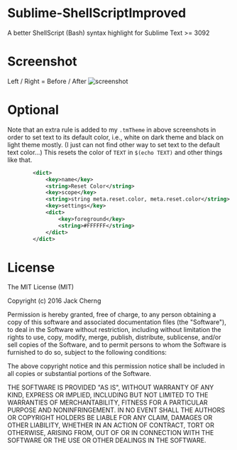 # Sublime-ShellScriptImproved
A better ShellScript (Bash) syntax highlight for Sublime Text >= 3092

# Screenshot
Left / Right = Before / After
![screenshot](https://raw.githubusercontent.com/jfcherng/Sublime-ShellScriptImproved/gh-pages/images/screenshot.png)

# Optional
Note that an extra rule is added to my `.tmTheme` in above screenshots in order to set text to its default color, i.e., white on dark theme and black on light theme mostly. (I just can not find other way to set text to the default text color...) This resets the color of `TEXT` in `$(echo TEXT)` and other things like that.

```xml
        <dict>
            <key>name</key>
            <string>Reset Color</string>
            <key>scope</key>
            <string>string meta.reset.color, meta.reset.color</string>
            <key>settings</key>
            <dict>
                <key>foreground</key>
                <string>#FFFFFF</string>
            </dict>
        </dict>
```

# License

The MIT License (MIT)

Copyright (c) 2016 Jack Cherng

Permission is hereby granted, free of charge, to any person obtaining a copy
of this software and associated documentation files (the "Software"), to deal
in the Software without restriction, including without limitation the rights
to use, copy, modify, merge, publish, distribute, sublicense, and/or sell
copies of the Software, and to permit persons to whom the Software is
furnished to do so, subject to the following conditions:

The above copyright notice and this permission notice shall be included in all
copies or substantial portions of the Software.

THE SOFTWARE IS PROVIDED "AS IS", WITHOUT WARRANTY OF ANY KIND, EXPRESS OR
IMPLIED, INCLUDING BUT NOT LIMITED TO THE WARRANTIES OF MERCHANTABILITY,
FITNESS FOR A PARTICULAR PURPOSE AND NONINFRINGEMENT. IN NO EVENT SHALL THE
AUTHORS OR COPYRIGHT HOLDERS BE LIABLE FOR ANY CLAIM, DAMAGES OR OTHER
LIABILITY, WHETHER IN AN ACTION OF CONTRACT, TORT OR OTHERWISE, ARISING FROM,
OUT OF OR IN CONNECTION WITH THE SOFTWARE OR THE USE OR OTHER DEALINGS IN THE
SOFTWARE.
